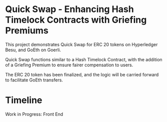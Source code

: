 # Quick Swap - Enhancing Hash Timelock Contracts with Griefing Premiums

This project demonstrates Quick Swap for ERC 20 tokens on Hyperledger Besu, and GoEth on Goerli.

Quick Swap functions similar to a Hash Timelock Contract, with the addition of a Griefing Premium to ensure fairer compensation to users.

The ERC 20 token has been finalized, and the logic will be carried forward to facilitate GoEth transfers.

# Timeline
Work in Progress: Front End